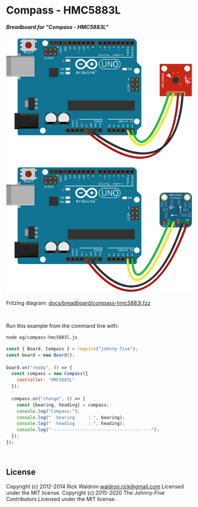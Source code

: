 <!--remove-start-->

# Compass - HMC5883L

<!--remove-end-->






##### Breadboard for "Compass - HMC5883L"



![docs/breadboard/compass-hmc5883l.png](breadboard/compass-hmc5883l.png)<br>

Fritzing diagram: [docs/breadboard/compass-hmc5883l.fzz](breadboard/compass-hmc5883l.fzz)

&nbsp;




Run this example from the command line with:
```bash
node eg/compass-hmc5883l.js
```


```javascript
const { Board, Compass } = require("johnny-five");
const board = new Board();

board.on("ready", () => {
  const compass = new Compass({
    controller: "HMC5883L"
  });

  compass.on("change", () => {
    const {bearing, heading} = compass;
    console.log("Compass:");
    console.log("  bearing     : ", bearing);
    console.log("  heading     : ", heading);
    console.log("--------------------------------------");
  });
});

```








&nbsp;

<!--remove-start-->

## License
Copyright (c) 2012-2014 Rick Waldron <waldron.rick@gmail.com>
Licensed under the MIT license.
Copyright (c) 2015-2020 The Johnny-Five Contributors
Licensed under the MIT license.

<!--remove-end-->
